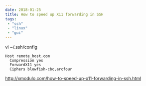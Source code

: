 ```yaml
---
date: 2018-01-25
title: How to speed up X11 forwarding in SSH
tags: 
 - "ssh"
 - "linux"
 - "gui"
---
```


vi ~/.ssh/config

```
Host remote_host.com
  Compression yes
  ForwardX11 yes
  Ciphers blowfish-cbc,arcfour
```

http://xmodulo.com/how-to-speed-up-x11-forwarding-in-ssh.html
